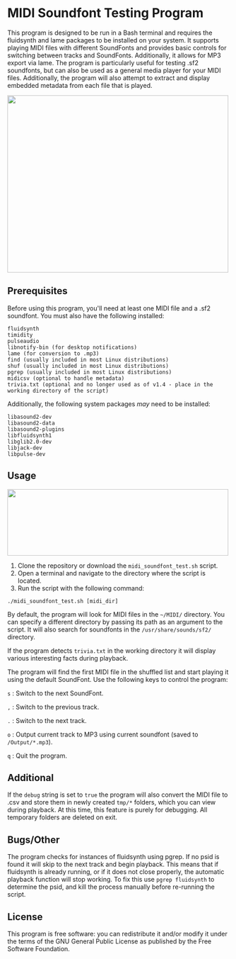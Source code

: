 # MIDI Soundfont Testing Program
This program is designed to be run in a Bash terminal and requires the fluidsynth and lame packages to be installed on your system. It supports playing MIDI files with different SoundFonts and provides basic controls for switching between tracks and SoundFonts. Additionally, it allows for MP3 export via lame. The program is particularly useful for testing .sf2 soundfonts, but can also be used as a general media player for your MIDI files. Additionally, the program will also attempt to extract and display embedded metadata from each file that is played.   

<img src="https://github.com/user-attachments/assets/a29dbbaf-25dd-4dea-a085-85b1576b840b" width="500" height="400">


## Prerequisites
Before using this program, you'll need at least one MIDI file and a .sf2 soundfont. You must also have the following installed:

```
fluidsynth
timidity
pulseaudio
libnotify-bin (for desktop notifications)
lame (for conversion to .mp3)
find (usually included in most Linux distributions)
shuf (usually included in most Linux distributions)
pgrep (usually included in most Linux distributions)
midicsv (optional to handle metadata)
trivia.txt (optional and no longer used as of v1.4 - place in the working directory of the script)
```

Additionally, the following system packages _may_ need to be installed:

```
libasound2-dev
libasound2-data
libasound2-plugins
libfluidsynth1
libglib2.0-dev
libjack-dev
libpulse-dev
```

## Usage
<img src="https://user-images.githubusercontent.com/38471159/236703573-3f424a06-1703-40fe-ac5e-98d45266d16e.png" width="500" height="150">

1. Clone the repository or download the `midi_soundfont_test.sh` script.
2. Open a terminal and navigate to the directory where the script is located.
3. Run the script with the following command:

```
./midi_soundfont_test.sh [midi_dir]
```

By default, the program will look for MIDI files in the `~/MIDI/` directory. You can specify a different directory by passing its path as an argument to the script. It will also search for soundfonts in the `/usr/share/sounds/sf2/` directory.

If the program detects `trivia.txt` in the working directory it will display various interesting facts during playback. 

The program will find the first MIDI file in the shuffled list and start playing it using the default SoundFont.
Use the following keys to control the program:

`s` : Switch to the next SoundFont.

`,` : Switch to the previous track.

`.` : Switch to the next track.

`o` : Output current track to MP3 using current soundfont (saved to `/Output/*.mp3`). 

`q` : Quit the program.

## Additional
If the `debug` string is set to `true` the program will also convert the MIDI file to .csv and store them in newly created `tmp/*` folders, which you can view during playback. At this time, this feature is purely for debugging. All temporary folders are deleted on exit.

## Bugs/Other
The program checks for instances of fluidsynth using pgrep. If no psid is found it will skip to the next track and begin playback. This means that if fluidsynth is already running, or if it does not close properly, the automatic playback function will stop working. To fix this use `pgrep fluidsynth` to determine the psid, and kill the process manually before re-running the script.  

## License

This program is free software: you can redistribute it and/or modify
it under the terms of the GNU General Public License as published by
the Free Software Foundation.
